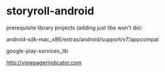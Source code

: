 storyroll-android
=================

prerequisite library projects (adding just libs won't do):

android-sdk-mac_x86/extras/android/support/v7/appcompat

google-play-services_lib

http://viewpagerindicator.com
